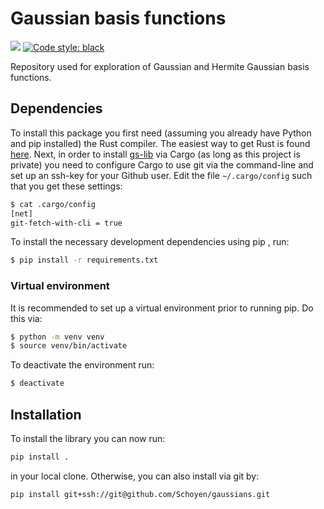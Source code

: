 # Gaussian basis functions
![](https://github.com/Schoyen/gaussians/actions/workflows/python-package.yml/badge.svg)
[![Code style: black](https://img.shields.io/badge/code%20style-black-000000.svg)](https://github.com/ambv/black)

Repository used for exploration of Gaussian and Hermite Gaussian basis
functions.


## Dependencies

To install this package you first need (assuming you already have Python and pip installed) the Rust compiler. The easiest way to get Rust is found [here](https://www.rust-lang.org/tools/install).
Next, in order to install [gs-lib](https://github.com/Schoyen/gs-lib) via Cargo (as long as this project is private) you need to configure Cargo to use git via the command-line and set up an ssh-key for your Github user.
Edit the file `~/.cargo/config` such that you get these settings:
```bash
$ cat .cargo/config
[net]
git-fetch-with-cli = true
```

To install the necessary development dependencies using pip , run:
```bash
$ pip install -r requirements.txt
```

### Virtual environment
It is recommended to set up a virtual environment prior to running pip.
Do this via:
```bash
$ python -m venv venv
$ source venv/bin/activate
```
To deactivate the environment run:
```bash
$ deactivate
```

## Installation

To install the library you can now run:
```bash
pip install .
```
in your local clone.
Otherwise, you can also install via git by:
```bash
pip install git+ssh://git@github.com/Schoyen/gaussians.git
```
